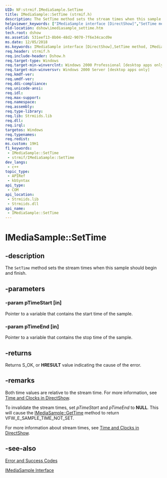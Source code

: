 ```yaml
---
UID: NF:strmif.IMediaSample.SetTime
title: IMediaSample::SetTime (strmif.h)
description: The SetTime method sets the stream times when this sample should begin and finish.
helpviewer_keywords: ["IMediaSample interface [DirectShow]","SetTime method","IMediaSample.SetTime","IMediaSample::SetTime","IMediaSampleSetTime","SetTime","SetTime method [DirectShow]","SetTime method [DirectShow]","IMediaSample interface","dshow.imediasample_settime","strmif/IMediaSample::SetTime"]
old-location: dshow\imediasample_settime.htm
tech.root: dshow
ms.assetid: 531eef13-8b04-48d2-9070-7f6e34cacd9e
ms.date: 12/05/2018
ms.keywords: IMediaSample interface [DirectShow],SetTime method, IMediaSample.SetTime, IMediaSample::SetTime, IMediaSampleSetTime, SetTime, SetTime method [DirectShow], SetTime method [DirectShow],IMediaSample interface, dshow.imediasample_settime, strmif/IMediaSample::SetTime
req.header: strmif.h
req.include-header: Dshow.h
req.target-type: Windows
req.target-min-winverclnt: Windows 2000 Professional [desktop apps only]
req.target-min-winversvr: Windows 2000 Server [desktop apps only]
req.kmdf-ver: 
req.umdf-ver: 
req.ddi-compliance: 
req.unicode-ansi: 
req.idl: 
req.max-support: 
req.namespace: 
req.assembly: 
req.type-library: 
req.lib: Strmiids.lib
req.dll: 
req.irql: 
targetos: Windows
req.typenames: 
req.redist: 
ms.custom: 19H1
f1_keywords:
 - IMediaSample::SetTime
 - strmif/IMediaSample::SetTime
dev_langs:
 - c++
topic_type:
 - APIRef
 - kbSyntax
api_type:
 - COM
api_location:
 - Strmiids.lib
 - Strmiids.dll
api_name:
 - IMediaSample::SetTime
---
```


# IMediaSample::SetTime


## -description

The <code>SetTime</code> method sets the stream times when this sample should begin and finish.

## -parameters

### -param pTimeStart [in]

Pointer to a variable that contains the start time of the sample.

### -param pTimeEnd [in]

Pointer to a variable that contains the stop time of the sample.

## -returns

Returns S_OK, or <b>HRESULT</b> value indicating the cause of the error.

## -remarks

Both time values are relative to the stream time. For more information, see <a href="/windows/desktop/DirectShow/time-and-clocks-in-directshow">Time and Clocks in DirectShow</a>.

To invalidate the stream times, set <i>pTimeStart</i> and <i>pTimeEnd</i> to <b>NULL</b>. This will cause the <a href="/windows/desktop/api/strmif/nf-strmif-imediasample-gettime">IMediaSample::GetTime</a> method to return VFW_E_SAMPLE_TIME_NOT_SET.

For more information about stream times, see <a href="/windows/desktop/DirectShow/time-and-clocks-in-directshow">Time and Clocks in DirectShow</a>.

## -see-also

<a href="/windows/desktop/DirectShow/error-and-success-codes">Error and Success Codes</a>



<a href="/windows/desktop/api/strmif/nn-strmif-imediasample">IMediaSample Interface</a>

